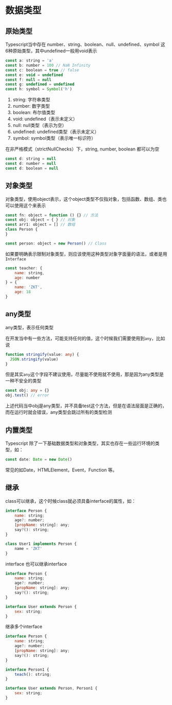 # 数据类型

## 原始类型

Typescript当中存在 number、string、boolean、null、undefined、symbol 这6种原始类型，其中undefined一般用void表示

```js
const a: string = 'a' 
const b: number = 100 // NaN Infinity
const c: boolean = true // false
const e: void = undefined
const f: null = null
const g: undefined = undefined
const h: symbol = Symbol('h')
```

1. string: 字符串类型 
2. number: 数字类型
3. boolean: 布尔值类型
4. void: undefined（表示未定义）
5. null: null类型（表示为空）
6. undefined: undefined类型（表示未定义）
7. symbol: symbol类型（表示唯一标识符）

在非严格模式（strictNullChecks）下，string, number, boolean 都可以为空

```js
const d: string = null
const d: number = null
const d: boolean = null
```

## 对象类型

对象类型，使用object表示，这个object类型不仅指对象，包括函数、数组、类也可以使用这个来表示

```js
const fn: object = function () {} // 方法
const obj: object = { } // 对象
const arr1: object = [] // 数组
class Person {
}

const person: object = new Person() // Class
```

如果要明确表示限制对象类型，则应该使用这种类型对象字面量的语法，或者是用`Interface`

```js
const teacher: {
    name: string,
    age: number
} = {
    name: 'ZKT',
    age: 18
}
```

## any类型

any类型，表示任何类型

在开发当中有一些方法，可能支持任何的值，这个时候我们需要使用到`any`，比如说

```typescript
function stringify(value: any) {
  JSON.stringify(value)
}
```

但是其实`any`这个字段不建议使用，尽量能不使用就不使用，那是因为any类型是一种不安全的类型

```typescript
const obj: any = {}
obj.test() // error
```

上述代码当中obj是any类型，并不具备test这个方法，但是在语法层面是正确的，而在运行时就会错误，any类型会跳过所有的类型检测

## 内置类型

Typescript 除了一下基础数据类型和对象类型，其实也存在一些运行环境的类型，如：

```js
const date: Date = new Date()
```

常见的如Date，HTMLElement，Event，Function 等。

## 继承

class可以继承，这个时候class就必须具备interface的属性，如：

```js
interface Person {
    name: string;
    age?: number;
    [propName: string]: any;
    say?(): string;
}

class User1 implements Person {
    name = 'ZKT'
}
```

interface 也可以继承interface

```js
interface Person {
    name: string;
    age?: number;
    [propName: string]: any;
    say?(): string;
}

interface User extends Person {
    sex: string;
}
```

继承多个interface

```js
interface Person {
    name: string;
    age?: number;
    [propName: string]: any;
    say?(): string;
}

interface Person1 {
    teach(): string;
}

interface User extends Person, Person1 {
    sex: string;
}
```

